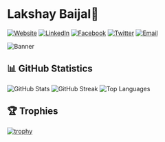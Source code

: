 # Lakshay Baijal👋

[![Website](https://img.shields.io/badge/Website-E34F26?style=for-the-badge&logo=html5&logoColor=white)](https://lakshaybaijal.github.io/Lakshay)
[![LinkedIn](https://img.shields.io/badge/LinkedIn-0A66C2?style=for-the-badge&logo=linkedin&logoColor=white)](https://www.linkedin.com/in/lakshaybaijal) 
[![Facebook](https://img.shields.io/badge/Facebook-1877F2?style=for-the-badge&logo=facebook&logoColor=white)](https://www.facebook.com/profile.php?id=61554273341056) 
[![Twitter](https://img.shields.io/badge/Twitter-1DA1F2?style=for-the-badge&logo=twitter&logoColor=white)](https://twitter.com/mastermindshay) 
[![Email](https://img.shields.io/badge/Email-D14836?style=for-the-badge&logo=gmail&logoColor=white)](mailto:lakshaybaijal@gmail.com)


![Banner](https://mma.prnewswire.com/media/1900509/IIITH_Logo.jpg?p=twitter)

## 📊 GitHub Statistics

![GitHub Stats](https://github-readme-stats.vercel.app/api?username=LakshayBaijal&show_icons=true&theme=radical)
![GitHub Streak](https://github-readme-streak-stats.herokuapp.com/?user=LakshayBaijal&theme=dark)
![Top Languages](https://github-readme-stats.vercel.app/api/top-langs/?username=LakshayBaijal&layout=compact&theme=radical)

## 🏆 Trophies

[![trophy](https://github-profile-trophy.vercel.app/?username=LakshayBaijal&theme=onedark)](https://github.com/ryo-ma/github-profile-trophy)






